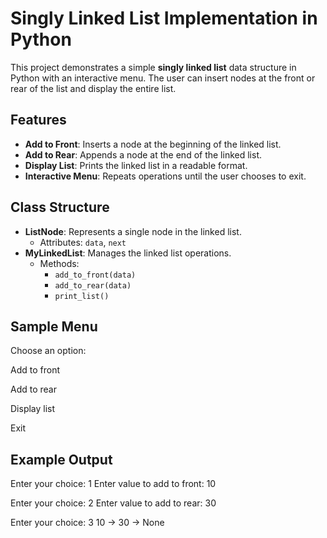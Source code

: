 # Singly Linked List Implementation in Python

This project demonstrates a simple **singly linked list** data structure in Python with an interactive menu. The user can insert nodes at the front or rear of the list and display the entire list.

## Features

- **Add to Front**: Inserts a node at the beginning of the linked list.
- **Add to Rear**: Appends a node at the end of the linked list.
- **Display List**: Prints the linked list in a readable format.
- **Interactive Menu**: Repeats operations until the user chooses to exit.

## Class Structure

- **ListNode**: Represents a single node in the linked list.
  - Attributes: `data`, `next`
- **MyLinkedList**: Manages the linked list operations.
  - Methods:
    - `add_to_front(data)`
    - `add_to_rear(data)`
    - `print_list()`

## Sample Menu

Choose an option:

Add to front

Add to rear

Display list

Exit


## Example Output

Enter your choice: 1
Enter value to add to front: 10

Enter your choice: 2
Enter value to add to rear: 30

Enter your choice: 3
10 -> 30 -> None
